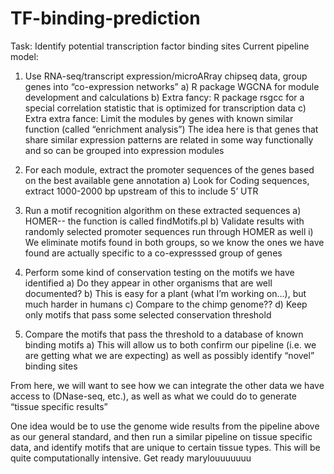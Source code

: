 # TF-binding-prediction

Task: Identify potential transcription factor binding sites
Current pipeline model:
1. Use RNA-seq/transcript expression/microARray chipseq data, group genes into “co-expression networks”
  a) R package WGCNA for module development and calculations
  b) Extra fancy: R package rsgcc for a special correlation statistic that is optimized for transcription data
  c) Extra extra fance: Limit the modules by genes with known similar function (called “enrichment analysis”)
The idea here is that genes that share similar expression patterns are related in some way functionally and so can be grouped into expression modules

2. For each module, extract the promoter sequences of the genes based on the best available gene annotation
  a) Look for Coding sequences, extract 1000-2000 bp upstream of this to include 5’ UTR

3. Run a motif recognition algorithm on these extracted sequences
  a) HOMER-- the function is called findMotifs.pl
  b) Validate results with randomly selected promoter sequences run through HOMER as well
    i) We eliminate motifs found in both groups, so we know the ones we have found are actually specific to a co-expresssed group of genes

4. Perform some kind of conservation testing on the motifs we have identified
  a) Do they appear in other organisms that are well documented?
  b) This is easy for a plant (what I’m working on…), but much harder in humans
  c) Compare to the chimp genome??
  d) Keep only motifs that pass some selected conservation threshold

5. Compare the motifs that pass the threshold to a database of known binding motifs
  a) This will allow us to both confirm our pipeline (i.e. we are getting what we are expecting) as well as possibly identify “novel” binding sites

From here, we will want to see how we can integrate the other data we have access to (DNase-seq, etc.), as well as what we could do to generate “tissue specific results”

One idea would be to use the genome wide results from the pipeline above as our general standard, and then run a similar pipeline on tissue specific data, and identify motifs that are unique to certain tissue types.
This will be quite computationally intensive.  Get ready marylouuuuuuu
